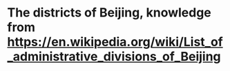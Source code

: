 # The districts of Beijing, knowledge from https://en.wikipedia.org/wiki/List_of_administrative_divisions_of_Beijing
